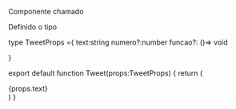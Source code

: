 Componente chamado
 <Tweet text="Tweet" numero={10} funcao={msg} />
<Tweet text="Tweet 2"/>
<Tweet text="Tweet 3"/>

Definido o tipo 

type TweetProps ={
    text:string
    numero?:number
    funcao?: ()=> void

}


export default function Tweet(props:TweetProps) {
  return (
    <div>{props.text}</div>
  )
}

